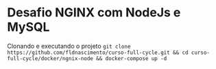 # Desafio NGINX com NodeJs e MySQL

Clonando e executando o projeto
```git clone https://github.com/fldnascimento/curso-full-cycle.git && cd curso-full-cycle/docker/ngnix-node && docker-compose up -d```